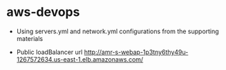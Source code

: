 # aws-devops


- Using servers.yml and network.yml configurations from the supporting materials

- Public loadBalancer url http://amr-s-webap-1p3tny6thy49u-1267572634.us-east-1.elb.amazonaws.com/
